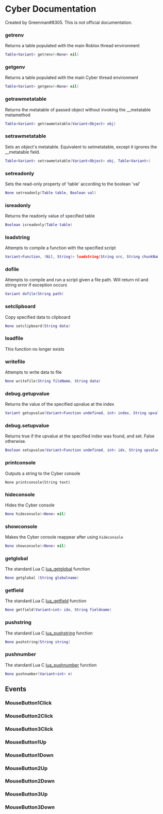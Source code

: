 # Cyber Documentation
Created by Greenman#8305. This is not official documentation.

### getrenv

Returns a table populated with the main Roblox thread environment
```lua
Table<Variant> getrenv(<None> nil)
```

### getgenv

Returns a table populated with the main Cyber thread environment
```lua
Table<Variant> getgenv(<None> nil)
```

### getrawmetatable

Returns the metatable of passed object without invoking the __metatable metamethod
```lua
Table<Variant> getrawmetatable(Variant<Object> obj)
```

### setrawmetatable

Sets an object's metatable. Equivalent to setmetatable, except it ignores the __metatable field.

```lua
Table<Variant> setrawmetatable(Variant<Object> obj, Table<Variant>)
```

### setreadonly
Sets the read-only property of 'table' according to the boolean 'val'
```lua
None setreadonly(Table table, Boolean val)
```

### isreadonly

Returns the readonly value of specified table
```lua
Boolean isreadonly(Table table)
```

### loadstring
Attempts to compile a function with the specified script
```lua
Variant<Function, (Nil, String)> loadstring(String src, String chunkName="@CyberChunk")
```

### dofile
Attempts to compile and run a script given a file path. Will return nil and string error if exception occurs
```lua
Variant dofile(String path)
```

### setclipboard
Copy specified data to clipboard
```lua
None setclipboard(String data)
```

### loadfile
This function no longer exists

### writefile
Attempts to write data to file
```lua
None writefile(String fileName, String data)
```

### debug.getupvalue 
Returns the value of the specified upvalue at the index
```lua
Variant getupvalue(Variant<Function undefined, int> index, String upvalueName)
```

### debug.setupvalue
Returns true if the upvalue at the specified index was found, and set. False otherwise.
```lua
Boolean setupvalue(Variant<Function undefined, int> idx, String upvalueName, Variant value)
```

### printconsole
Outputs a string to the Cyber console
```
None printconsole(String text)
```

### hideconsole
Hides the Cyber console
```lua
None hideconsole(<None> nil)
```

### showconsole
Makes the Cyber console reappear after using `hideconsole`
```lua
None showconsole(<None> nil)
```

### getglobal
The standard Lua C [lua_getglobal](https://pgl.yoyo.org/luai/i/lua_getglobal) function
```lua
None getglobal (String globalname)
```

### getfield
The standard Lua C [lua_getfield](https://pgl.yoyo.org/luai/i/lua_getfield) function
```lua
None getfield(Variant<int> idx, String fieldname)
```

### pushstring
The standard Lua C [lua_pushstring](https://pgl.yoyo.org/luai/i/lua_pushstring) function
```lua
None pushstring(String string)
```

### pushnumber
The standard Lua C [lua_pushnumber](https://pgl.yoyo.org/luai/i/lua_pushnumber) function
```lua
None pushnumber(Variant<int> n)
```

## Events
### MouseButton1Click
### MouseButton2Click
### MouseButton3Click
### MouseButton1Up
### MouseButton1Down
### MouseButton2Up
### MouseButton2Down
### MouseButton3Up
### MouseButton3Down
